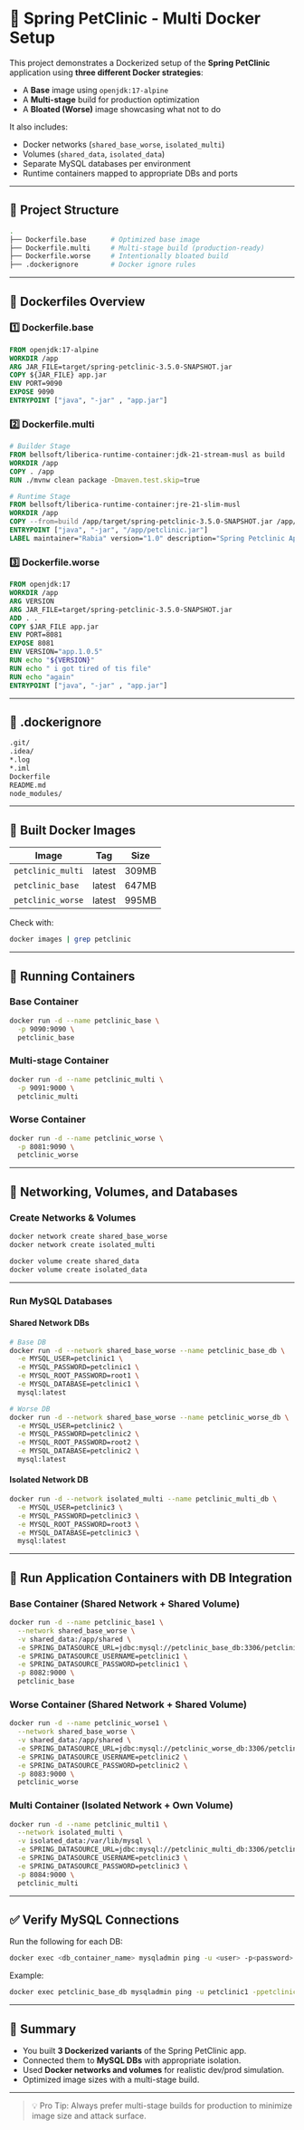 # 🐳 Spring PetClinic - Multi Docker Setup

This project demonstrates a Dockerized setup of the **Spring PetClinic** application using **three different Docker strategies**:
- A **Base** image using `openjdk:17-alpine`
- A **Multi-stage** build for production optimization
- A **Bloated (Worse)** image showcasing what not to do

It also includes:
- Docker networks (`shared_base_worse`, `isolated_multi`)
- Volumes (`shared_data`, `isolated_data`)
- Separate MySQL databases per environment
- Runtime containers mapped to appropriate DBs and ports

---

## 📁 Project Structure

```bash
.
├── Dockerfile.base      # Optimized base image
├── Dockerfile.multi     # Multi-stage build (production-ready)
├── Dockerfile.worse     # Intentionally bloated build
├── .dockerignore        # Docker ignore rules
```

---

## 🐳 Dockerfiles Overview

### 1️⃣ Dockerfile.base
```dockerfile
FROM openjdk:17-alpine
WORKDIR /app
ARG JAR_FILE=target/spring-petclinic-3.5.0-SNAPSHOT.jar
COPY ${JAR_FILE} app.jar
ENV PORT=9090
EXPOSE 9090
ENTRYPOINT ["java", "-jar" , "app.jar"]
```

### 2️⃣ Dockerfile.multi
```dockerfile
# Builder Stage
FROM bellsoft/liberica-runtime-container:jdk-21-stream-musl as build
WORKDIR /app
COPY . /app
RUN ./mvnw clean package -Dmaven.test.skip=true

# Runtime Stage
FROM bellsoft/liberica-runtime-container:jre-21-slim-musl
WORKDIR /app
COPY --from=build /app/target/spring-petclinic-3.5.0-SNAPSHOT.jar /app/petclinic.jar
ENTRYPOINT ["java", "-jar", "/app/petclinic.jar"]
LABEL maintainer="Rabia" version="1.0" description="Spring Petclinic Application"
```

### 3️⃣ Dockerfile.worse
```dockerfile
FROM openjdk:17
WORKDIR /app
ARG VERSION
ARG JAR_FILE=target/spring-petclinic-3.5.0-SNAPSHOT.jar
ADD . .
COPY $JAR_FILE app.jar
ENV PORT=8081
EXPOSE 8081
ENV VERSION="app.1.0.5"
RUN echo "${VERSION}"
RUN echo " i got tired of tis file"
RUN echo "again"
ENTRYPOINT ["java", "-jar" , "app.jar"]
```

---

## 🚫 .dockerignore

```bash
.git/
.idea/
*.log
*.iml
Dockerfile
README.md
node_modules/
```

---

## 🐋 Built Docker Images

| Image               | Tag    | Size  |
|--------------------|--------|-------|
| `petclinic_multi`  | latest | 309MB |
| `petclinic_base`   | latest | 647MB |
| `petclinic_worse`  | latest | 995MB |

Check with:
```bash
docker images | grep petclinic
```

---

## 🚀 Running Containers

### Base Container
```bash
docker run -d --name petclinic_base \
  -p 9090:9090 \
  petclinic_base
```

### Multi-stage Container
```bash
docker run -d --name petclinic_multi \
  -p 9091:9000 \
  petclinic_multi
```

### Worse Container
```bash
docker run -d --name petclinic_worse \
  -p 8081:9090 \
  petclinic_worse
```

---

## 🔗 Networking, Volumes, and Databases

### Create Networks & Volumes

```bash
docker network create shared_base_worse
docker network create isolated_multi

docker volume create shared_data
docker volume create isolated_data
```

---

### Run MySQL Databases

#### Shared Network DBs
```bash
# Base DB
docker run -d --network shared_base_worse --name petclinic_base_db \
  -e MYSQL_USER=petclinic1 \
  -e MYSQL_PASSWORD=petclinic1 \
  -e MYSQL_ROOT_PASSWORD=root1 \
  -e MYSQL_DATABASE=petclinic1 \
  mysql:latest

# Worse DB
docker run -d --network shared_base_worse --name petclinic_worse_db \
  -e MYSQL_USER=petclinic2 \
  -e MYSQL_PASSWORD=petclinic2 \
  -e MYSQL_ROOT_PASSWORD=root2 \
  -e MYSQL_DATABASE=petclinic2 \
  mysql:latest
```

#### Isolated Network DB
```bash
docker run -d --network isolated_multi --name petclinic_multi_db \
  -e MYSQL_USER=petclinic3 \
  -e MYSQL_PASSWORD=petclinic3 \
  -e MYSQL_ROOT_PASSWORD=root3 \
  -e MYSQL_DATABASE=petclinic3 \
  mysql:latest
```

---

## 🧩 Run Application Containers with DB Integration

### Base Container (Shared Network + Shared Volume)
```bash
docker run -d --name petclinic_base1 \
  --network shared_base_worse \
  -v shared_data:/app/shared \
  -e SPRING_DATASOURCE_URL=jdbc:mysql://petclinic_base_db:3306/petclinic1 \
  -e SPRING_DATASOURCE_USERNAME=petclinic1 \
  -e SPRING_DATASOURCE_PASSWORD=petclinic1 \
  -p 8082:9000 \
  petclinic_base
```

### Worse Container (Shared Network + Shared Volume)
```bash
docker run -d --name petclinic_worse1 \
  --network shared_base_worse \
  -v shared_data:/app/shared \
  -e SPRING_DATASOURCE_URL=jdbc:mysql://petclinic_worse_db:3306/petclinic2 \
  -e SPRING_DATASOURCE_USERNAME=petclinic2 \
  -e SPRING_DATASOURCE_PASSWORD=petclinic2 \
  -p 8083:9000 \
  petclinic_worse
```

### Multi Container (Isolated Network + Own Volume)
```bash
docker run -d --name petclinic_multi1 \
  --network isolated_multi \
  -v isolated_data:/var/lib/mysql \
  -e SPRING_DATASOURCE_URL=jdbc:mysql://petclinic_multi_db:3306/petclinic3 \
  -e SPRING_DATASOURCE_USERNAME=petclinic3 \
  -e SPRING_DATASOURCE_PASSWORD=petclinic3 \
  -p 8084:9000 \
  petclinic_multi
```

---

## ✅ Verify MySQL Connections

Run the following for each DB:

```bash
docker exec <db_container_name> mysqladmin ping -u <user> -p<password>
```

Example:
```bash
docker exec petclinic_base_db mysqladmin ping -u petclinic1 -ppetclinic1
```

---

## 📌 Summary

- You built **3 Dockerized variants** of the Spring PetClinic app.
- Connected them to **MySQL DBs** with appropriate isolation.
- Used **Docker networks and volumes** for realistic dev/prod simulation.
- Optimized image sizes with a multi-stage build.

---

> 💡 Pro Tip: Always prefer multi-stage builds for production to minimize image size and attack surface.

